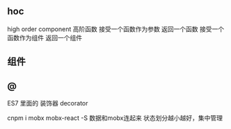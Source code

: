 ## hoc
high order component
高阶函数
接受一个函数作为参数 返回一个函数
接受一个函数作为组件 返回一个组件

## 组件

## @
ES7 里面的 装饰器 decorator

 cnpm i mobx mobx-react -S 数据和mobx连起来
 状态划分越小越好，集中管理
